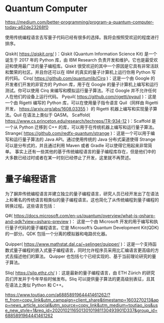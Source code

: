 # Quantum Computer
https://medium.com/better-programming/program-a-quantum-computer-today-a62de23268f0

使用传统编程语言去写量子代码已经有很多的选择。我将会按照受欢迎的程度进行排序。

Qiskit( https://qiskit.org/ )：Qiskit (Quantum Information Science Kit) 是一个诞生于 2017 年的 Python 库，由 IBM Research 负责开发和维护。它也是最受欢迎和使用最广泛的量子编程库。Qiskit 很受欢迎的其中一个原因是它具有非常活跃和繁荣的社区。并且你还可以在 IBM 的真实的量子计算机上运行你用 Python 写的代码。
Cirq( https://github.com/quantumlib/Cirq )：这是一个由 Google 的开发者们开发的非官方的 Python 库，用于在 Google 的量子计算机上编写和运行测试。你可以使用 Cirq 来编写和模拟运行量子算法。不过 Google 并不允许任何人在他们的设备上运行代码。
Pyquil( https://github.com/rigetti/pyquil )：这是一个由 Rigetti 编写的 Python 库，可以在使用量子指令语言 Quil（同样由 Rigetti 开发， https://arxiv.org/abs/1608.03355 ）的 Rigetti 机器上编写和实现量子算法。Quil 在语法上类似于 QASM。
Scaffold( https://www.cs.princeton.edu/research/techreps/TR-934-12 )：Scaffold 是一个从 Python 迁移到 C++ 的库，可以用于在传统机器上编写和运行量子算法。
Strange( https://github.com/redfx-quantum/strange )：这是一个可以用于编写和运行量子算法的 Java API。通过使用传统的 Java 分布式渠道使得 Strange 可以是分布式的，并且通过利用 Maven 或者 Gradle 可以使得它用起来非常简单。
事实上还有一些其他的基于传统编程语言的量子编程库存在，但是他们中的大多数已经过时或者在某一时刻已经停止了开发，这里就不再赘述。

# 量子编程语言
为了摒弃传统编程语言并建立独立的量子编程语言，研究人员已经开发出了在语法上和著名的传统语言相类似的量子编程语言。这也简化了从传统编程到量子编程的转换过程。这些语言包括：

Q#( https://docs.microsoft.com/en-us/quantum/overview/what-is-qsharp-and-qdk?view=qsharp-preview )：
这是一个由 Microsoft 开发的用于编写和执行量子代码的量子编程语言。它是 Microsoft’s Quantum Development Kit(QDK) 的一部分。QDK 包括一个分离的模拟器和电路优化器。

Quipper( https://www.mathstat.dal.ca/~selinger/quipper/ )：这是一个支持函数式量子编程的嵌入式量子编程语言，同时允许程序员采用比汇编语言更高级的方式去描述他们的算法。
Quipper 也包括七个已经实现的、基于当前理论研究的量子算法。

Sliq( https://silq.ethz.ch/ )：这是最新的量子编程语言，由 ETH Zürich 的研究员们开发并于今年早些时候发布。Sliq 可以提供量子算法的更高级别表征，且其在语法上类似 Python 和 C++。

https://www.toutiao.com/a6885891964441461262/?tt_from=copy_link&utm_campaign=client_share&timestamp=1603270213&app=news_article_social&utm_source=copy_link&utm_medium=toutiao_ios&use_new_style=1&req_id=202010211650130101981130493901D337&group_id=6885891964441461262
